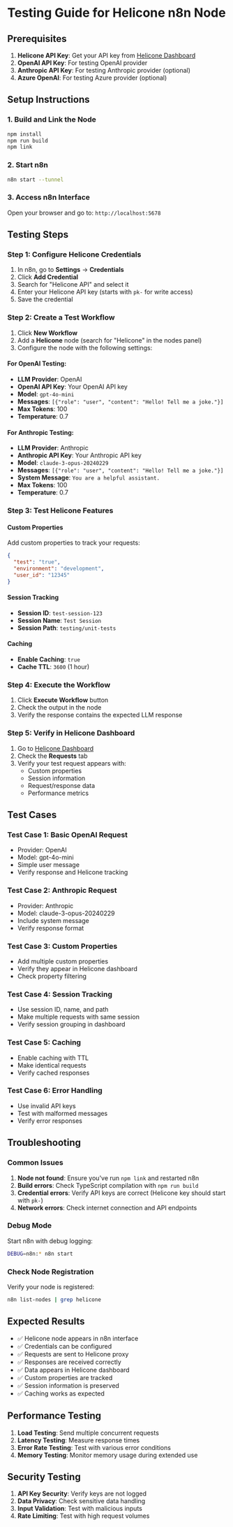 # Testing Guide for Helicone n8n Node

## Prerequisites

1. **Helicone API Key**: Get your API key from [Helicone Dashboard](https://helicone.ai/dashboard)
2. **OpenAI API Key**: For testing OpenAI provider
3. **Anthropic API Key**: For testing Anthropic provider (optional)
4. **Azure OpenAI**: For testing Azure provider (optional)

## Setup Instructions

### 1. Build and Link the Node
```bash
npm install
npm run build
npm link
```

### 2. Start n8n
```bash
n8n start --tunnel
```

### 3. Access n8n Interface
Open your browser and go to: `http://localhost:5678`

## Testing Steps

### Step 1: Configure Helicone Credentials

1. In n8n, go to **Settings** → **Credentials**
2. Click **Add Credential**
3. Search for "Helicone API" and select it
4. Enter your Helicone API key (starts with `pk-` for write access)
5. Save the credential

### Step 2: Create a Test Workflow

1. Click **New Workflow**
2. Add a **Helicone** node (search for "Helicone" in the nodes panel)
3. Configure the node with the following settings:

#### For OpenAI Testing:
- **LLM Provider**: OpenAI
- **OpenAI API Key**: Your OpenAI API key
- **Model**: `gpt-4o-mini`
- **Messages**: `[{"role": "user", "content": "Hello! Tell me a joke."}]`
- **Max Tokens**: 100
- **Temperature**: 0.7

#### For Anthropic Testing:
- **LLM Provider**: Anthropic
- **Anthropic API Key**: Your Anthropic API key
- **Model**: `claude-3-opus-20240229`
- **Messages**: `[{"role": "user", "content": "Hello! Tell me a joke."}]`
- **System Message**: `You are a helpful assistant.`
- **Max Tokens**: 100
- **Temperature**: 0.7

### Step 3: Test Helicone Features

#### Custom Properties
Add custom properties to track your requests:
```json
{
  "test": "true",
  "environment": "development",
  "user_id": "12345"
}
```

#### Session Tracking
- **Session ID**: `test-session-123`
- **Session Name**: `Test Session`
- **Session Path**: `testing/unit-tests`

#### Caching
- **Enable Caching**: `true`
- **Cache TTL**: `3600` (1 hour)

### Step 4: Execute the Workflow

1. Click **Execute Workflow** button
2. Check the output in the node
3. Verify the response contains the expected LLM response

### Step 5: Verify in Helicone Dashboard

1. Go to [Helicone Dashboard](https://app.helicone.ai/)
2. Check the **Requests** tab
3. Verify your test request appears with:
   - Custom properties
   - Session information
   - Request/response data
   - Performance metrics

## Test Cases

### Test Case 1: Basic OpenAI Request
- Provider: OpenAI
- Model: gpt-4o-mini
- Simple user message
- Verify response and Helicone tracking

### Test Case 2: Anthropic Request
- Provider: Anthropic
- Model: claude-3-opus-20240229
- Include system message
- Verify response format

### Test Case 3: Custom Properties
- Add multiple custom properties
- Verify they appear in Helicone dashboard
- Check property filtering

### Test Case 4: Session Tracking
- Use session ID, name, and path
- Make multiple requests with same session
- Verify session grouping in dashboard

### Test Case 5: Caching
- Enable caching with TTL
- Make identical requests
- Verify cached responses

### Test Case 6: Error Handling
- Use invalid API keys
- Test with malformed messages
- Verify error responses

## Troubleshooting

### Common Issues

1. **Node not found**: Ensure you've run `npm link` and restarted n8n
2. **Build errors**: Check TypeScript compilation with `npm run build`
3. **Credential errors**: Verify API keys are correct (Helicone key should start with `pk-`)
4. **Network errors**: Check internet connection and API endpoints

### Debug Mode

Start n8n with debug logging:
```bash
DEBUG=n8n:* n8n start
```

### Check Node Registration

Verify your node is registered:
```bash
n8n list-nodes | grep helicone
```

## Expected Results

- ✅ Helicone node appears in n8n interface
- ✅ Credentials can be configured
- ✅ Requests are sent to Helicone proxy
- ✅ Responses are received correctly
- ✅ Data appears in Helicone dashboard
- ✅ Custom properties are tracked
- ✅ Session information is preserved
- ✅ Caching works as expected

## Performance Testing

1. **Load Testing**: Send multiple concurrent requests
2. **Latency Testing**: Measure response times
3. **Error Rate Testing**: Test with various error conditions
4. **Memory Testing**: Monitor memory usage during extended use

## Security Testing

1. **API Key Security**: Verify keys are not logged
2. **Data Privacy**: Check sensitive data handling
3. **Input Validation**: Test with malicious inputs
4. **Rate Limiting**: Test with high request volumes

